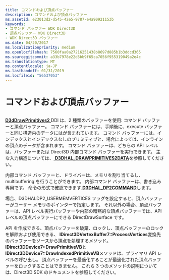 ```yaml
---
title: コマンドおよび頂点バッファー
description: コマンドおよび頂点バッファー
ms.assetid: e23013d2-d545-42e5-9787-e4a90921153b
keywords:
- コマンド バッファー WDK Direct3D
- 頂点バッファー WDK Direct3D
- WDK Direct3D バッファー
ms.date: 04/20/2017
ms.localizationpriority: medium
ms.openlocfilehash: 7560faa0a27216251438b8697d885b1b3ddcd365
ms.sourcegitcommit: a33b7978e22d5bb9f65ca7056f955319049a2e4c
ms.translationtype: MT
ms.contentlocale: ja-JP
ms.lasthandoff: 01/31/2019
ms.locfileid: "56537053"
---
```

# <a name="command-and-vertex-buffers"></a>コマンドおよび頂点バッファー


## <span id="ddk_command_and_vertex_buffers_gg"></span><span id="DDK_COMMAND_AND_VERTEX_BUFFERS_GG"></span>


[ **D3dDrawPrimitives2** ](https://msdn.microsoft.com/library/windows/hardware/ff544704) DDI は、2 種類のバッファーを使用: コマンド バッファーと頂点バッファー。 コマンド バッファーには、手順後に、execute バッファーと同じ構造内のデータにはが含まれています。 コマンド バッファーには、インデックスとインデックスなしのプリミティブと、場合によっては、インラインの頂点のデータが含まれます。 コマンド バッファーは、どちらの API レベルは、バッファーまたは Direct3D 内部コマンド バッファーを実行できます。 主な入力構造については、[ **D3DHAL\_DRAWPRIMITIVES2DATA**](https://msdn.microsoft.com/library/windows/hardware/ff545957)を参照してください。

内部コマンド バッファーと、ドライバーは、メモリを割り当てるし、multibuffering を行うことができます。 内部コマンド バッファーは、書き込み専用です。 命令の形式で確認できます[ **D3DHAL\_DP2COMMAND**](https://msdn.microsoft.com/library/windows/hardware/ff545454)します。

場合、D3DHALDP2\_USERMEMVERTICES フラグを設定すると、頂点バッファーがユーザー メモリのポインターで指定します。 それ以外の場合、頂点バッファーは、API レベル実行バッファーや内部の暗黙的な頂点バッファーでは、API レベルの頂点バッファーにできる DirectDrawSurface です。

API を作成できる、頂点バッファーを破棄、ロックし、頂点バッファーのロックを解除および使用できる、 **IDirect3DVertexBuffer7::ProcessVertices**変換先のバッファーをソースから頂点を処理するメソッド。 **IDirect3DDevice7::DrawPrimitiveVB**と**IDirect3DDevice7::DrawIndexedPrimitiveVB**メソッドは、プライマリ API レベルの呼び出し。 頂点バッファーを最適化することが最適化された頂点バッファーをロックすることはできません。 これら 3 つのメソッドの説明については、Direct3D SDK のドキュメントを参照してください。

 

 





